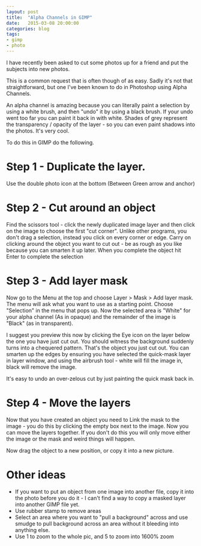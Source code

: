 ```yaml
---
layout: post
title:  "Alpha Channels in GIMP"
date:   2015-03-08 20:00:00
categories: blog
tags: 
- gimp
- photo 
---
```


I have recently been asked to cut some photos up for a friend and put the subjects into new photos.

This is a common request that is often though of as easy. Sadly it's not that straightforward, but one I've been known to do in Photoshop using Alpha Channels.
<!--break-->
An alpha channel is amazing because you can literally paint a selection by using a white brush, and then "undo" it by using a black brush. If your undo went too far you can paint it back in with white. Shades of grey represent the transparency / opacity of the layer - so you can even paint shadows into the photos. It's very cool.

To do this in GIMP do the following.

Step 1 - Duplicate the layer.
=============================

Use the double photo icon at the bottom (Between Green arrow and anchor)

Step 2 - Cut around an object
=============================

Find the scissors tool - click the newly duplicated image layer and then click on the image to choose the first "cut corner". Unlike other programs, you don't drag a selection, instead you click on every corner or edge. Carry on clicking around the object you want to cut out - be as rough as you like because you can smarten it up later. When you complete the object hit Enter to complete the selection

Step 3 - Add layer mask
=======================

Now go to the Menu at the top and choose Layer > Mask > Add layer mask. The menu will ask what you want to use as a starting point. Choose "Selection" in the menu that pops up. Now the selected area is "White" for your alpha channel (As in opaque) and the remainder of the image is "Black" (as in transparent).

I suggest you preview this now by clicking the Eye icon on the layer below the one you have just cut out. You should witness the background suddenly turns into a chequered pattern. That's the object you just cut out. You can smarten up the edges by ensuring you have selected the quick-mask layer in layer window, and using the airbrush tool - white will fill the image in, black will remove the image. 

It's easy to undo an over-zelous cut by just painting the quick mask back in.


Step 4 - Move the layers
========================

Now that you have created an object you need to Link the mask to the image - you do this by clicking the empty box next to the image. Now you can move the layers together. If you don't do this you will only move either the image or the mask and weird things will happen.

Now drag the object to a new position, or copy it into a new picture.

Other ideas
===========

- If you want to put an object from one image into another file, copy it into the photo before you do it - I can't find a way to copy a masked layer into another GIMP file yet.
- Use rubber stamp to remove areas
- Select an area where you want to "pull a background" across and use smudge to pull background across an area without it bleeding into anything else.
- Use 1 to zoom to the whole pic, and 5 to zoom into 1600% zoom



